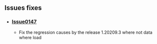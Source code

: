 ## Issues fixes

- ### [Issue0147](https://github.com/expertasolutions/VstsDashboard/issues/147)
  - Fix the regression causes by the release 1.20209.3 where not data where load